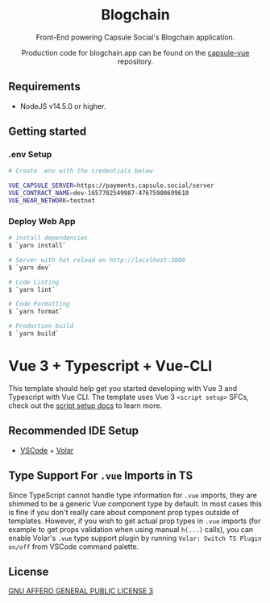<div align="center">

<h1>Blogchain</h1>

Front-End powering Capsule Social's Blogchain application.

Production code for blogchain.app can be found on the [capsule-vue](https://github.com/capsulesocial/capsule-vue) repository.

</div>

## Requirements

- NodeJS v14.5.0 or higher.

## Getting started

### .env Setup

```bash
# Create .env with the credentials below

VUE_CAPSULE_SERVER=https://payments.capsule.social/server
VUE_CONTRACT_NAME=dev-1657702549987-47675900699610
VUE_NEAR_NETWORK=testnet

```

### Deploy Web App

```bash
# install dependencies
$ `yarn install`

# Server with hot reload on http://localhost:3000
$ `yarn dev`

# Code Linting
$ `yarn lint`

# Code Formatting
$ `yarn format`

# Production build
$ `yarn build`


```

# Vue 3 + Typescript + Vue-CLI

This template should help get you started developing with Vue 3 and Typescript with Vue CLI. The template uses Vue 3 `<script setup>` SFCs, check out the [script setup docs](https://v3.vuejs.org/api/sfc-script-setup.html#sfc-script-setup) to learn more.

## Recommended IDE Setup

- [VSCode](https://code.visualstudio.com/) + [Volar](https://marketplace.visualstudio.com/items?itemName=johnsoncodehk.volar)

## Type Support For `.vue` Imports in TS

Since TypeScript cannot handle type information for `.vue` imports, they are shimmed to be a generic Vue component type by default. In most cases this is fine if you don't really care about component prop types outside of templates. However, if you wish to get actual prop types in `.vue` imports (for example to get props validation when using manual `h(...)` calls), you can enable Volar's `.vue` type support plugin by running `Volar: Switch TS Plugin on/off` from VSCode command palette.

## License

[GNU AFFERO GENERAL PUBLIC LICENSE 3](./LICENSE)
